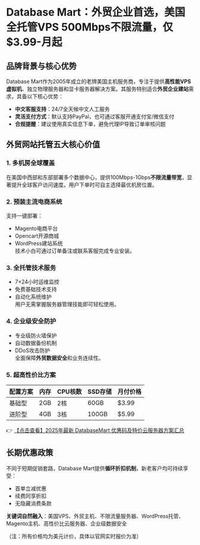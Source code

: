 # Database Mart：外贸企业首选，美国全托管VPS 500Mbps不限流量，仅$3.99-月起

## 品牌背景与核心优势

Database Mart作为2005年成立的老牌美国主机服务商，专注于提供**高性能VPS虚拟机**、独立物理服务器和显卡服务器解决方案。其服务特别适合**外贸企业建站**需求，具备以下核心优势：

- **中文客服支持**：24/7全天候中文人工服务
- **灵活支付方式**：默认支持PayPal，也可通过客服开通支付宝/微信支付
- **合规提醒**：建议使用真实信息下单，避免代理IP导致订单审核问题

## 外贸网站托管五大核心价值

### 1. 多机房全球覆盖
在美国中西部和东部部署多个数据中心，提供100Mbps-1Gbps**不限流量带宽**，显著提升全球客户访问速度。用户下单时可自主选择最优机房位置。

### 2. 预装主流电商系统
支持一键部署：
- Magento电商平台
- Opencart开源商城
- WordPress建站系统  
技术小白可通过订单备注或联系客服完成专业安装。

### 3. 全托管技术服务
- 7×24小时运维监控
- 免费基础技术支持
- 自动化系统维护  
用户无需掌握服务器管理技能即可轻松使用。

### 4. 企业级安全防护
- 专业级防火墙保护
- 自动数据备份机制
- DDoS攻击防护  
全面保障**外贸数据安全**和业务连续性。

### 5. 超高性价比方案
| 配置方案 | 内存 | CPU核数 | SSD存储 | 月付价格 |
|---------|------|--------|--------|---------|
| 基础型 | 2GB  | 2核    | 60GB   | $3.99   |
| 进阶型 | 4GB  | 3核    | 100GB  | $5.99   |

👉 [【点击查看】2025年最新 DatabaseMart 优惠码及特价云服务器方案汇总](https://bit.ly/DatabaseMart)

## 长期优惠政策
不同于短期促销套路，Database Mart提供**循环折扣机制**，新老客户均可持续享受：
- 首单立减优惠
- 续费同享折扣
- 无隐藏消费条款

**关键词自然融入**：美国VPS、外贸主机、不限流量服务器、WordPress托管、Magento主机、高性价比云服务器、企业级数据安全

（注：所有价格均为美元计价，具体以官网实时报价为准）